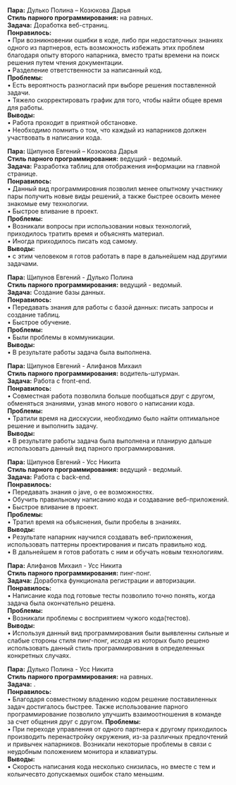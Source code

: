 **Пара:** Дулько Полина – Козюкова Дарья  
**Стиль парного программирования:** на равных.  
**Задача:** Доработка веб-страниц.          
**Понравилось:**   
•	При возникновении ошибки в коде, либо при недостаточных знаниях одного из партнеров, есть возможность избежать этих проблем благодаря опыту второго напарника, вместо траты времени на поиск решения путем чтения документации.  
•	Разделение ответственности за написанный код.          
**Проблемы:**  
•	Есть вероятность разногласий при выборе решения поставленной задачи.  
•	Тяжело скорректировать график для того, чтобы найти общее время для работы.  
**Выводы:**   
•	Работа проходит в приятной обстановке.  
•	Необходимо помнить о том, что каждый из напарников должен участвовать в написании кода.   

**Пара:** Щипунов Евгений – Козюкова Дарья  
**Стиль парного программирования:** ведущий - ведомый.  
**Задача:** Разработка таблиц для отображения информации на главной странице.           
**Понравилось:**   
•	Данный вид программировния позволил менее опытному участнику пары получить новые виды решений, а также быстрее освоить менее знакомые ему технологии.    
•	Быстрое вливание в проект.  
**Проблемы:**   
•	Возникали вопросы при использовании новых технологий, приходилось тратить время и объяснять материал.    
•	Иногда приходилось писать код самому.    
**Выводы:**     
•	с этим человеком я готов работать в паре в дальнейшем над другими задачами.   

**Пара:** Щипунов Евгений - Дулько Полина  
**Стиль парного программирования:** ведущий - ведомый.    
**Задача:** Создание базы данных.          
**Понравилось:**   
•	Передавать знания для работы с базой данных: писать запросы и создание таблиц.  
•	Быстрое обучение.      
**Проблемы:**  
• Были проблемы в коммуникации.      
**Выводы:**   
•	В результате работы задача была выполнена.  

**Пара:** Щипунов Евгений - Алифанов Михаил   
**Стиль парного программирования:** водитель-штурман.  
**Задача:** Работа с front-end.           
**Понравилось:**   
•	Совместная работа позволила больше пообщаться друг с другом, обменяться знаниями, узнав много нового о написании кода.  
**Проблемы:**  
• Тратили время на дисскусии, необходимо было найти оптимальное решение и выполнить задачу.    
**Выводы:**   
•	В результате работы задача была выполнена и планирую дальше использовать данный вид парного программирования.   

**Пара:** Щипунов Евгений - Усс Никита  
**Стиль парного программирования:** ведущий - ведомый.    
**Задача:** Работа с back-end.          
**Понравилось:**   
•	Передавать знания о jave, о ее возможностях.     
•	Обучить правильному написанию кода и создавание веб-приложений.   
•	Быстрое вливание в проект.   
**Проблемы:**  
• Тратил время на объяснения, были пробелы в знаниях.      
**Выводы:**   
•	Результате напарник научился создавать веб-приложения, использовать паттерны проектирования и писать правильно код.   
•	В дальнейшем я готов работать с ним и обучать новым технологиям.

**Пара:** Алифанов Михаил - Усс Никита  
**Стиль парного программирования:** пинг-понг.    
**Задача:** Доработка функционала регистрации и авторизации.          
**Понравилось:**   
•	Написание кода под готовые тесты позволило точно понять, когда задача была окончательно решена.  
**Проблемы:**  
• Возникали проблемы с восприятием чужого кода(тестов).      
**Выводы:**   
•	Используя данный вид программирования были выявленны сильные и слабые стороны стиля пинг-понг, исходя из которых было решено использовать данный стиль программирования в определенных конкретных случаях.  

**Пара:** Дулько Полина - Усс Никита  
**Стиль парного программирования:** на равных.    
**Задача:** .          
**Понравилось:**   
•	Благодаря совместному владению кодом решение поставиленных задач достигалось быстрее. Также использование парного программирование позволило улучшить взаимоотношения в команде за счет общения друг с другом.
**Проблемы:**  
• При переходе управления от одного партнера к другому приходилось производить перенастройку окружения, из-за различных предпочтений и привычек напарников. Возникали некоторые проблемы в связи с неудобным положением монитора и клавиатуры.       
**Выводы:**   
•	Скорость написания кода несколько снизилась, но вместе с тем и кольичесвто допускаемых ошибок стало меньшим.  


